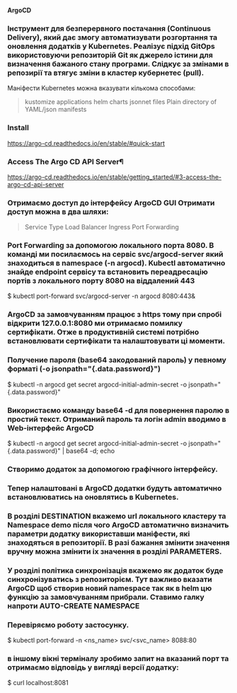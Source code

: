 **ArgoCD**

### Iнструмент для безперервного постачання (Continuous Delivery), який дає змогу автоматизувати розгортання та оновлення додатків у Kubernetes. Pеалізує підхід GitOps використовуючи репозиторій Git як джерело істини для визначення бажаного стану програми. Слідкує за змінами в репозирії та втягує зміни в кластер кубернетес (pull).

Маніфести Kubernetes можна вказувати кількома способами:

> kustomize applications
> helm charts
> jsonnet files
> Plain directory of YAML/json manifests

### Install

https://argo-cd.readthedocs.io/en/stable/#quick-start

### Access The Argo CD API Server¶

https://argo-cd.readthedocs.io/en/stable/getting_started/#3-access-the-argo-cd-api-server

### Отримаємо доступ до інтерфейсу ArgoCD GUI Отримати доступ можна в два шляхи:

> Service Type Load Balancer
> Ingress
> Port Forwarding

### Port Forwarding за допомогою локального порта 8080. В команді ми посилаємось на сервіс svc/argocd-server який знаходиться в namespace (-n argocd). Kubectl автоматично знайде endpoint сервісу та встановить переадресацію портів з локального порту 8080 на віддалений 443

$ kubectl port-forward svc/argocd-server -n argocd 8080:443&

### ArgoCD за замовчуванням працює з https тому при спробі відкрити 127.0.0.1:8080 ми отримаємо помилку сертифікати. Отже в продуктивній системі потрібно встановлювати сертифікати та налаштовувати ці моменти.

### Получение пароля (base64 закодований пароль) у певному форматі (-o jsonpath="{.data.password}")

$ kubectl -n argocd get secret argocd-initial-admin-secret -o jsonpath="{.data.password}"

### Використаємо команду base64 -d для повернення паролю в простий текст. Отриманий пароль та логін admin вводимо в Web-інтерфейс ArgoCD

$ kubectl -n argocd get secret argocd-initial-admin-secret -o jsonpath="{.data.password}" | base64 -d; echo

### Створимо додаток за допомогою графічного інтерфейсу.

### Тепер налаштовані в ArgoCD додатки будуть автоматично встановлюватись на оновлятись в Kubernetes.

### В розділі DESTINATION вкажемо url локального кластеру та Namespace demo після чого ArgoCD автоматично визначить параметри додатку використавши маніфести, які знаходяться в репозиторії. В разі бажання змінити значення вручну можна змінити іх значення в розділі PARAMETERS.

### У розділі політика синхронізація вкажемо як додаток буде синхронізуватись з репозиторієм. Тут важливо вказати ArgoCD щоб створив новий namespace так як в helm цю функцію за замовчуванням прибрали. Ставимо галку напроти AUTO-CREATE NAMESPACE

### Перевіряємо роботу застосунку.

$ kubectl port-forward -n <ns_name> svc/<svc_name> 8088:80

### в іншому вікні терміналу зробимо запит на вказаний порт та отримаємо відповідь у вигляді версії додатку:

$ curl localhost:8081
